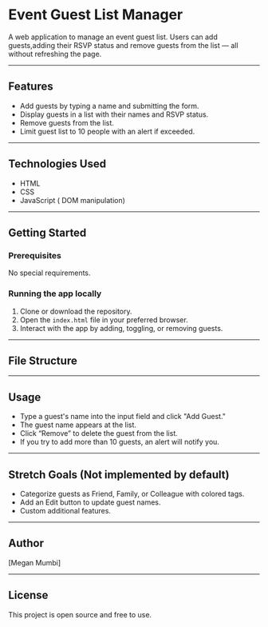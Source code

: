 # Event Guest List Manager

A web application to manage an event guest list. Users can add guests,adding their RSVP status and remove guests from the list — all without refreshing the page.

---

## Features

- Add guests by typing a name and submitting the form.
- Display guests in a list with their names and RSVP status.
- Remove guests from the list.
- Limit guest list to 10 people with an alert if exceeded.

---

## Technologies Used

- HTML
- CSS
- JavaScript ( DOM manipulation)

---

## Getting Started

### Prerequisites

No special requirements.

### Running the app locally

1. Clone or download the repository.
2. Open the `index.html` file in your preferred browser.
3. Interact with the app by adding, toggling, or removing guests.

---

## File Structure


---

## Usage

- Type a guest's name into the input field and click "Add Guest."
- The guest name appears at the list.
- Click “Remove” to delete the guest from the list.
- If you try to add more than 10 guests, an alert will notify you.

---

## Stretch Goals (Not implemented by default)

- Categorize guests as Friend, Family, or Colleague with colored tags.
- Add an Edit button to update guest names.
- Custom additional features.

---

## Author

[Megan Mumbi]

---

## License

This project is open source and free to use.
